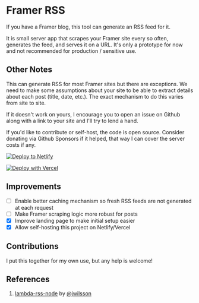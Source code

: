 # Framer RSS

If you have a Framer blog, this tool can generate an RSS feed for it.

It is small server app that scrapes your Framer site every so often, generates the feed, and serves it on a URL. It's only a prototype for now and not recommended for production / sensitive use.

## Other Notes

This can generate RSS for most Framer sites but there are exceptions. We need to make some assumptions about your site to be able to extract details about each post (title, date, etc.). The exact mechanism to do this varies from site to site.

If it doesn't work on yours, I encourage you to open an issue on Github along with a link to your site and I'll try to lend a hand.

If you'd like to contribute or self-host, the code is open source. Consider donating via Github Sponsors if it helped, that way I can cover the server costs if any.

[![Deploy to Netlify](https://www.netlify.com/img/deploy/button.svg)](https://app.netlify.com/start/deploy?repository=https://github.com/clearlysid/framer-rss)

[![Deploy with Vercel](https://vercel.com/button)](https://vercel.com/new/clone?repository-url=https%3A%2F%2Fgithub.com%2Fclearlysid%2Fframer-rss)

## Improvements

-   [ ] Enable better caching mechanism so fresh RSS feeds are not generated at each request
-   [ ] Make Framer scraping logic more robust for posts
-   [x] Improve landing page to make initial setup easier
-   [x] Allow self-hosting this project on Netlify/Vercel

## Contributions

I put this together for my own use, but any help is welcome!

## References

1. [lambda-rss-node](https://github.com/jwilsson/lambda-rss-node/tree/main) by [@jwilsson](https://github.com/jwilsson/)
